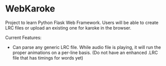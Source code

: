 # WebKaroke
Project to learn Python Flask Web Framework.  Users will be able to create LRC files or upload an existing one for karoke in the browser.

Current Features:
* Can parse any generic LRC file.  While audio file is playing, it will run the proper animations on a per-line basis.  (Do not have an enhanced .LRC file that has timings for words yet)
